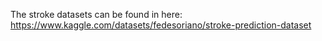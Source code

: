 The stroke datasets can be found in here: https://www.kaggle.com/datasets/fedesoriano/stroke-prediction-dataset
